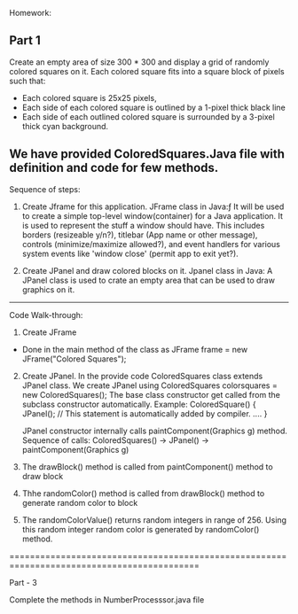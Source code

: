 
Homework:
## Part 1

Create an empty area of size 300 * 300 and display a grid of randomly colored squares on it.
Each colored square fits into a square block of pixels such that: 
 - Each colored square is 25x25 pixels, 
 - Each side of each colored square is outlined by a 1-pixel thick black line
 - Each side of each outlined colored square is surrounded by a 3-pixel thick cyan background.

We have provided ColoredSquares.Java file with definition and code for few methods.
----------------------------------------------------------------------------------
Sequence of steps:

1. Create Jframe for this application.
JFrame class in Java:ƒ
It will be used to create a simple top-level window(container) for a Java application.
It is used to represent the stuff a window should have. This includes borders (resizeable y/n?), titlebar (App name or other message), controls (minimize/maximize allowed?), and event handlers for various system events like 'window close' (permit app to exit yet?).

2. Create JPanel and draw colored blocks on it.
Jpanel class in Java: 
A JPanel class is used to crate an empty area that can be used to draw graphics on it.
---------------------------------------------------------------------------------

Code Walk-through:

1. Create JFrame
  - Done in the main method of the class as JFrame frame = new JFrame("Colored Squares");

2. Create JPanel. In the provide code ColoredSquares class extends JPanel class.
   We create JPanel using ColoredSquares colorsquares = new ColoredSquares();
   The base class constructor get called from the subclass constructor automatically.
   Example:
   ColoredSquare()
   {
		JPanel(); // This statement is automatically added by compiler.
		....
   }
   
   JPanel constructor internally calls paintComponent(Graphics g) method.
   Sequence of calls:
   ColoredSquares() -> JPanel() -> paintComponent(Graphics g)
   
3. The drawBlock() method is called from paintComponent() method to draw block
4. Thhe randomColor() method is called from drawBlock() method to generate random color to block
5. The randomColorValue() returns random integers in range of 256. Using this random integer random color is generated by randomColor() method.

===========================================================================================

Part - 3
 
Complete the methods in NumberProcesssor.java file

